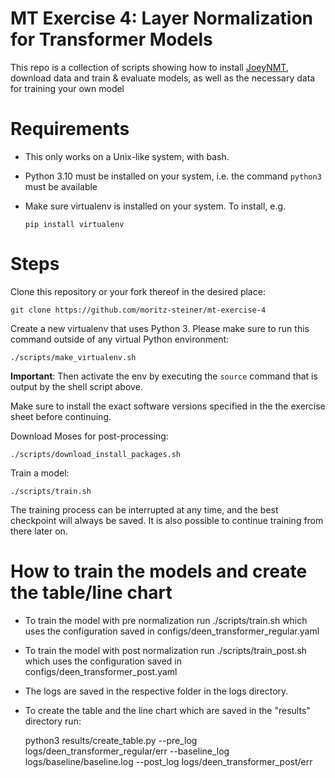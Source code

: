 # MT Exercise 4: Layer Normalization for Transformer Models

This repo is a collection of scripts showing how to install [JoeyNMT](https://github.com/joeynmt/joeynmt), download
data and train & evaluate models, as well as the necessary data for training your own model

# Requirements

- This only works on a Unix-like system, with bash.
- Python 3.10 must be installed on your system, i.e. the command `python3` must be available
- Make sure virtualenv is installed on your system. To install, e.g.

    `pip install virtualenv`

# Steps

Clone this repository or your fork thereof in the desired place:

    git clone https://github.com/moritz-steiner/mt-exercise-4

Create a new virtualenv that uses Python 3. Please make sure to run this command outside of any virtual Python environment:

    ./scripts/make_virtualenv.sh

**Important**: Then activate the env by executing the `source` command that is output by the shell script above.

Make sure to install the exact software versions specified in the the exercise sheet before continuing.

Download Moses for post-processing:

    ./scripts/download_install_packages.sh


Train a model:

    ./scripts/train.sh

The training process can be interrupted at any time, and the best checkpoint will always be saved. It is also possible to continue training from there later on.


# How to train the models and create the table/line chart

- To train the model with pre normalization run ./scripts/train.sh which uses the configuration saved in configs/deen_transformer_regular.yaml
- To train the model with post normalization run ./scripts/train_post.sh which uses the configuration saved in configs/deen_transformer_post.yaml
- The logs are saved in the respective folder in the logs directory.
- To create the table and the line chart which are saved in the "results" directory run:

	python3 results/create_table.py --pre_log logs/deen_transformer_regular/err --baseline_log logs/baseline/baseline.log --post_log logs/deen_transformer_post/err